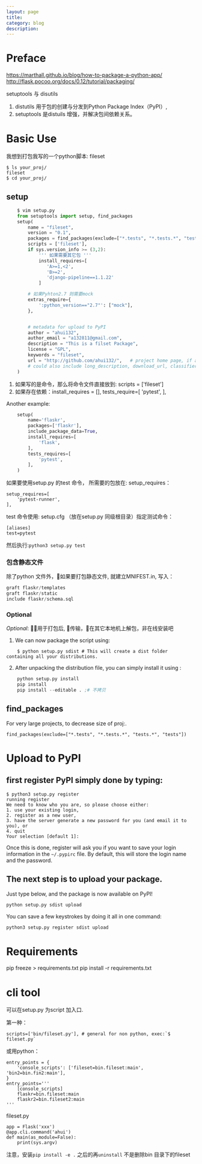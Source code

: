 ```yaml
---
layout: page
title:
category: blog
description:
---
```

# Preface
https://marthall.github.io/blog/how-to-package-a-python-app/
http://flask.pocoo.org/docs/0.12/tutorial/packaging/

setuptools 与 disutils
1. distutils 用于包的创建与分发到Python Package Index（PyPI）,
2. setuptools 是distuils 增强，并解决包间依赖关系。

# Basic Use
我想到打包我写的一个python脚本: fileset

	$ ls your_proj/
	fileset
	$ cd your_proj/

## setup
```python
	$ vim setup.py
	from setuptools import setup, find_packages
	setup(
		name = "fileset",
		version = "0.1",
		packages = find_packages(exclude=["*.tests", "*.tests.*", "tests.*", "tests"]),
		scripts = ['fileset'],
		if sys.version_info >= (3,2):
			''' 如果需要其它包 '''
			install_requires=[
			   'A>=1,<2',
			   'B>=2',
			   'django-pipeline==1.1.22'
			]

		# 如果Pyhton2.7 则需要mock
		extras_require={
		    ':python_version=="2.7"': ["mock"],
		},


		# metadata for upload to PyPI
		author = "ahui132",
		author_email = "a132811@gmail.com",
		description = "This is a filset Package",
		license = "GPL",
		keywords = "fileset",
		url = "http://github.com/ahui132/",   # project home page, if any
		# could also include long_description, download_url, classifiers, etc.
	)
```
1. 如果写的是命令，那么将命令文件直接放到: scripts = ['fileset']
2. 如果存在依赖：install_requires = [],  tests_require=[ 'pytest', ],

Another example:

```python
	setup(
		name='flaskr',
		packages=['flaskr'],
		include_package_data=True,
		install_requires=[
			'flask',
		],
		tests_requires=[
			'pytest',
		],
	)
```

如果要使用setup.py 的test 命令， 所需要的包放在: setup_requires：

	setup_requires=[
        'pytest-runner',
    ],

test 命令使用: setup.cfg （放在setup.py 同级根目录）指定测试命令：

	[aliases]
	test=pytest

然后执行:`python3 setup.py test`

### 包含静态文件
除了python 文件外，如果要打包静态文件, 就建立MNIFEST.in, 写入：
```s
graft flaskr/templates
graft flaskr/static
include flaskr/schema.sql
```

### Optional
*Optional*: 用于打包后, 传输，在其它本地机上解包，非在线安装吧
1. We can now package the script using:
```
	$ python setup.py sdist # This will create a dist folder containing all your distributions. 
```
2. After unpacking the distribution file, you can simply install it using :

```s
	python setup.py install 
	pip install
	pip install --editable . ;# 不拷贝
```

## find_packages
For very large projects, to decrease size of proj:.

	find_packages(exclude=["*.tests", "*.tests.*", "tests.*", "tests"])

# Upload to PyPI
## first register PyPI simply done by typing:
```
$ python3 setup.py register
running register
We need to know who you are, so please choose either:
1. use your existing login,
2. register as a new user,
3. have the server generate a new password for you (and email it to you), or
4. quit
Your selection [default 1]:
```
Once this is done, register will ask you if you want to save your login information in the `~/.pypirc` file. By default, this will store the login name and the password. 

## The next step is to upload your package. 
Just type below, and the package is now available on PyPI! 
```s
python setup.py sdist upload
```

You can save a few keystrokes by doing it all in one command: 
```s
python3 setup.py register sdist upload
```

# Requirements
pip freeze > requirements.txt
pip install -r requirements.txt


# cli tool
可以在setup.py 为script 加入口.

第一种：

    scripts=['bin/fileset.py'], # general for non python, exec:`$ fileset.py`

或用python：

	entry_points = {
        'console_scripts': ['fileset=bin.fileset:main', 'bin2=bin.fin2:main'],
    }
	entry_points='''
        [console_scripts]
        flaskr=bin.fileset:main
        flaskr2=bin.fileset2:main
    '''

fileset.py

	app = Flask('xxx')
	@app.cli.command('ahui')
	def main(as_module=False):
		print(sys.argv)

注意，安装`pip install -e .` 之后的再`uninstall` 不是删除bin 目录下的fileset
